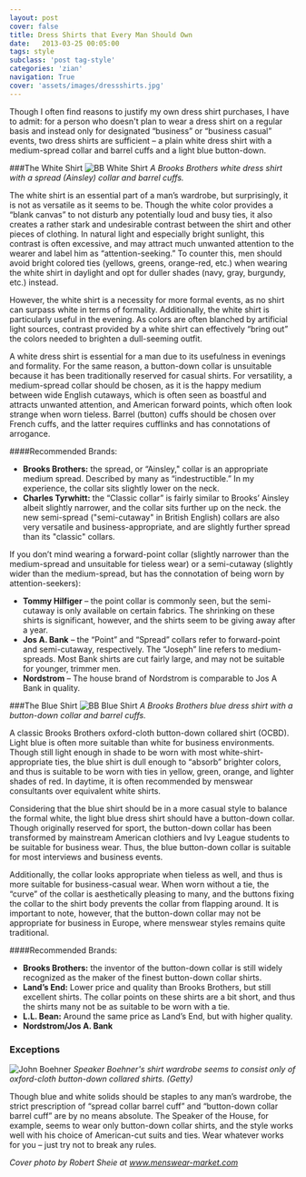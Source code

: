 ```yaml
---
layout: post
cover: false
title: Dress Shirts that Every Man Should Own
date:   2013-03-25 00:05:00
tags: style
subclass: 'post tag-style'
categories: 'zian'
navigation: True
cover: 'assets/images/dressshirts.jpg'
---
```


Though I often find reasons to justify my own dress shirt purchases, I have to admit: for a person who doesn't plan to wear a dress shirt on a regular basis and instead only for designated “business” or “business casual” events, two dress shirts are sufficient – a plain white dress shirt with a medium-spread collar and barrel cuffs and a light blue button-down.

###The White Shirt
![BB White Shirt](http://s7d4.scene7.com/is/image/BrooksBrothers/116Q_WHITE)
*A Brooks Brothers white dress shirt with a spread (Ainsley) collar and barrel cuffs.*

The white shirt is an essential part of a man’s wardrobe, but surprisingly, it is not as versatile as it seems to be. Though the white color provides a “blank canvas” to not disturb any potentially loud and busy ties, it also creates a rather stark and undesirable contrast between the shirt and other pieces of clothing. In natural light and especially bright sunlight, this contrast is often excessive, and may attract much unwanted attention to the wearer and label him as “attention-seeking.” To counter this, men should avoid bright colored ties (yellows, greens, orange-red, etc.) when wearing the white shirt in daylight and opt for duller shades (navy, gray, burgundy, etc.) instead. 

However, the white shirt is a necessity for more formal events, as no shirt can surpass white in terms of formality. Additionally, the white shirt is particularly useful in the evening. As colors are often blanched by artificial light sources, contrast provided by a white shirt can effectively “bring out” the colors needed to brighten a dull-seeming outfit.

A white dress shirt is essential for a man due to its usefulness in evenings and formality. For the same reason, a button-down collar is unsuitable because it has been traditionally reserved for casual shirts. For versatility, a medium-spread collar should be chosen, as it is the happy medium between wide English cutaways, which is often seen as boastful and attracts unwanted attention, and American forward points, which often look strange when worn tieless. Barrel (button) cuffs should be chosen over French cuffs, and the latter requires cufflinks and has connotations of arrogance.

####Recommended Brands:
* **Brooks Brothers:** the spread, or “Ainsley," collar is an appropriate medium spread. Described by many as “indestructible.” In my experience, the collar sits slightly lower on the neck.
* **Charles Tyrwhitt:** the “Classic collar” is fairly similar to Brooks’ Ainsley albeit slightly narrower, and the collar sits further up on the neck. the new semi-spread ("semi-cutaway" in British English) collars are also very versatile and business-appropriate, and are slightly further spread than its "classic" collars.

If you don’t mind wearing a forward-point collar (slightly narrower than the medium-spread and unsuitable for tieless wear) or a semi-cutaway (slightly wider than the medium-spread, but has the connotation of being worn by attention-seekers): 

* **Tommy Hilfiger** – the point collar is commonly seen, but the semi-cutaway is only available on certain fabrics. The shrinking on these shirts is significant, however, and the shirts seem to be giving away after a year. 
* **Jos A. Bank** – the “Point” and “Spread” collars refer to forward-point and semi-cutaway, respectively. The “Joseph” line refers to medium-spreads. Most Bank shirts are cut fairly large, and may not be suitable for younger, trimmer men. 
* **Nordstrom** – The house brand of Nordstrom is comparable to Jos A Bank in quality. 

###The Blue Shirt
![BB Blue Shirt](http://s7d4.scene7.com/is/image/BrooksBrothers/008E_BLUE?$bbproductimages$)
*A Brooks Brothers blue dress shirt with a button-down collar and barrel cuffs.*

A classic Brooks Brothers oxford-cloth button-down collared shirt (OCBD).
Light blue is often more suitable than white for business environments. Though still light enough in shade to be worn with most white-shirt-appropriate ties, the blue shirt is dull enough to “absorb” brighter colors, and thus is suitable to be worn with ties in yellow, green, orange, and lighter shades of red. In daytime, it is often recommended by menswear consultants over equivalent white shirts.

Considering that the blue shirt should be in a more casual style to balance the formal white, the light blue dress shirt should have a button-down collar. Though originally reserved for sport, the button-down collar has been transformed by mainstream American clothiers and Ivy League students to be suitable for business wear. Thus, the blue button-down collar is suitable for most interviews and business events.

Additionally, the collar looks appropriate when tieless as well, and thus is more suitable for business-casual wear. When worn without a tie, the “curve” of the collar is aesthetically pleasing to many, and the buttons fixing the collar to the shirt body prevents the collar from flapping around. It is important to note, however, that the button-down collar may not be appropriate for business in Europe, where menswear styles remains quite traditional.

####Recommended Brands:

* **Brooks Brothers:** the inventor of the button-down collar is still widely recognized as the maker of the finest button-down collar shirts.
* **Land’s End:** Lower price and quality than Brooks Brothers, but still excellent shirts. The collar points on these shirts are a bit short, and thus the shirts many not be as suitable to be worn with a tie.
* **L.L. Bean:** Around the same price as Land’s End, but with higher quality.
* **Nordstrom/Jos A. Bank**

### Exceptions
![John Boehner](http://static2.politico.com/dims4/default/33e8fbf/2147483647/resize/1160x%3E/quality/90/?url=http%3A%2F%2Fstatic.politico.com%2Fa3%2Fb9%2F558c187c474ab8460ff93388b4af%2F150924-john-boehner-gty-629jpg.jpg)
*Speaker Boehner's shirt wardrobe seems to consist only of oxford-cloth button-down collared shirts. (Getty)*

Though blue and white solids should be staples to any man’s wardrobe, the strict prescription of “spread collar barrel cuff” and “button-down collar barrel cuff” are by no means absolute. The Speaker of the House, for example, seems to wear only button-down collar shirts, and the style works well with his choice of American-cut suits and ties. Wear whatever works for you – just try not to break any rules.

*Cover photo by Robert Sheie at www.menswear-market.com*

